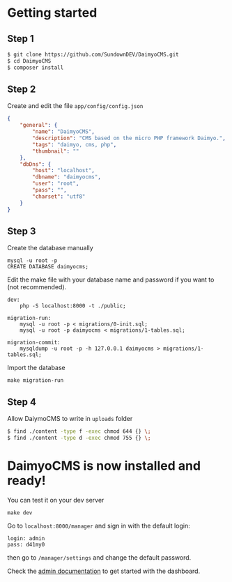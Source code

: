 # Getting started

## Step 1
~~~ bash
$ git clone https://github.com/SundownDEV/DaimyoCMS.git
$ cd DaimyoCMS
$ composer install
~~~

## Step 2
Create and edit the file ```app/config/config.json```

~~~ json
{
    "general": {
        "name": "DaimyoCMS",
        "description": "CMS based on the micro PHP framework Daimyo.",
        "tags": "daimyo, cms, php",
        "thumbnail": ""
    },
    "dbDns": {
        "host": "localhost",
        "dbname": "daimyocms",
        "user": "root",
        "pass": "",
        "charset": "utf8"
    }
}

~~~

## Step 3

Create the database manually

~~~
mysql -u root -p
CREATE DATABASE daimyocms;
~~~

Edit the make file with your database name and password if you want to (not recommended).

~~~
dev:
	php -S localhost:8000 -t ./public;

migration-run:
	mysql -u root -p < migrations/0-init.sql;
	mysql -u root -p daimyocms < migrations/1-tables.sql;

migration-commit:
	mysqldump -u root -p -h 127.0.0.1 daimyocms > migrations/1-tables.sql;
~~~

Import the database

~~~ mysql
make migration-run
~~~

## Step 4
Allow DaiymoCMS to write in ```uploads``` folder
~~~ bash
$ find ./content -type f -exec chmod 644 {} \;
$ find ./content -type d -exec chmod 755 {} \;
~~~

# DaimyoCMS is now installed and ready!

You can test it on your dev server
~~~
make dev
~~~

Go to ```localhost:8000/manager``` and sign in with the default login:

~~~
login: admin
pass: d41my0
~~~

then go to ```/manager/settings``` and change the default password.

Check the [admin documentation](/docs/AdminPanel.md) to get started with the dashboard.
